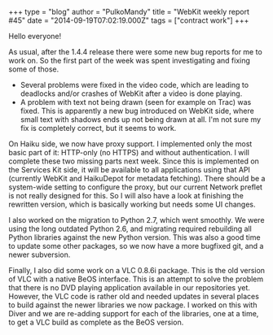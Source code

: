 +++
type = "blog"
author = "PulkoMandy"
title = "WebKit weekly report #45"
date = "2014-09-19T07:02:19.000Z"
tags = ["contract work"]
+++

Hello everyone!

As usual, after the 1.4.4 release there were some new bug reports for me to work on. So the first part of the week was spent investigating and fixing some of those.
<ul>
<li>Several problems were fixed in the video code, which are leading to deadlocks and/or crashes of WebKit after a video is done playing.</li>
<li>A problem with text not being drawn (seen for example on Trac) was fixed. This is apparently a new bug introduced on WebKit side, where small text with shadows ends up not being drawn at all. I'm not sure my fix is completely correct, but it seems to work.</li>
</ul>
<!--break-->
On Haiku side, we now have proxy support. I implemented only the most basic part of it: HTTP-only (no HTTPS) and without authentication. I will complete these two missing parts next week. Since this is implemented on the Services Kit side, it will be available to all applications using that API (currently WebKit and HaikuDepot for metadata fetching). There should be a system-wide setting to configure the proxy, but our current Network preflet is not really designed for this. So I will also have a look at finishing the rewritten version, which is basically working but needs some UI changes.

I also worked on the migration to Python 2.7, which went smoothly. We were using the long outdated Python 2.6, and migrating required rebuilding all Python libraries against the new Python version. This was also a good time to update some other packages, so we now have a more bugfixed git, and a newer subversion.

Finally, I also did some work on a VLC 0.8.6i package. This is the old version of VLC with a native BeOS interface. This is an attempt to solve the problem that there is no DVD playing application available in our repositories yet. However, the VLC code is rather old and needed updates in several places to build against the newer libraries we now package. I worked on this with Diver and we are re-adding support for each of the libraries, one at a time, to get a VLC build as complete as the BeOS version.